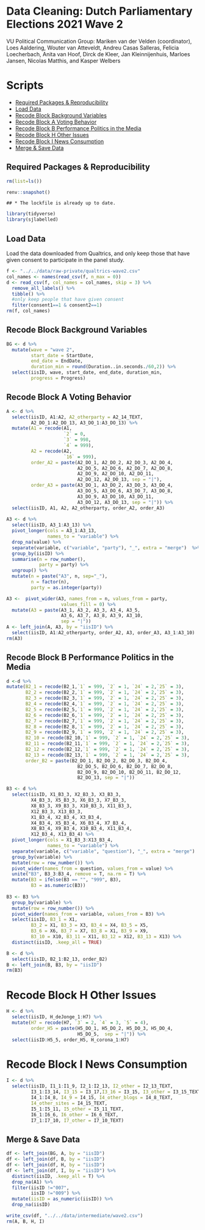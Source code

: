 Data Cleaning: Dutch Parliamentary Elections 2021 Wave 2
================
VU Political Communication Group: Mariken van der Velden (coordinator),
Loes Aaldering, Wouter van Atteveldt, Andreu Casas Salleras, Felicia
Loecherbach, Anita van Hoof, Dirck de Kleer, Jan Kleinnijenhuis, Marloes
Jansen, Nicolas Matthis, and Kasper Welbers

# Scripts

  - [Required Packages &
    Reproducibility](#required-packages-&-reproducibility)
  - [Load Data](#load-data)
  - [Recode Block Background Variables](#black-background-variables)
  - [Recode Block A Voting Behavior](#recode-block-a-voting-behavior)
  - [Recode Block B Performance Politics in the
    Media](#recode-block-b-performance-politics-in-the-media)
  - [Recode Block H Other Issues](#recode-block-h-other-issues)
  - [Recode Block I News Consumption](#recode-block-i-news-consumption)
  - [Merge & Save Data](#merge-&-save-data)

## Required Packages & Reproducibility

``` r
rm(list=ls())

renv::snapshot()
```

    ## * The lockfile is already up to date.

``` r
library(tidyverse)
library(sjlabelled)
```

## Load Data

Load the data downloaded from Qualtrics, and only keep those that have
given consent to participate in the panel study.

``` r
f <- "../../data/raw-private/qualtrics-wave2.csv"
col_names <- names(read_csv(f, n_max = 0))
d <- read_csv(f, col_names = col_names, skip = 3) %>%
  remove_all_labels() %>% 
  tibble() %>%
  #only keep people that have given consent
  filter(consent1==1 & consent2==1)
rm(f, col_names)
```

## Recode Block Background Variables

``` r
BG <- d %>%
  mutate(wave = "wave 2",
         start_date = StartDate,
         end_date = EndDate,
         duration_min = round(Duration..in.seconds./60,2)) %>%
  select(iisID, wave, start_date, end_date, duration_min, 
         progress = Progress)
```

## Recode Block A Voting Behavior

``` r
A <- d %>%
  select(iisID, A1:A2, A2_otherparty = A2_14_TEXT,
         A2_DO_1:A2_DO_13, A3_DO_1:A3_DO_13) %>%
  mutate(A1 = recode(A1,
                     `2` = 0,
                     `3` = 998,
                     `4` = 999),
         A2 = recode(A2,
                     `16` = 999),
         order_A2 = paste(A2_DO_1, A2_DO_2, A2_DO_3, A2_DO_4,
                          A2_DO_5, A2_DO_6, A2_DO_7, A2_DO_8,
                          A2_DO_9, A2_DO_10, A2_DO_11, 
                          A2_DO_12, A2_DO_13, sep = "|"),
         order_A3 = paste(A3_DO_1, A3_DO_2, A3_DO_3, A3_DO_4,
                          A3_DO_5, A3_DO_6, A3_DO_7, A3_DO_8,
                          A3_DO_9, A3_DO_10, A3_DO_11, 
                          A3_DO_12, A3_DO_13, sep = "|")) %>%
  select(iisID, A1, A2, A2_otherparty, order_A2, order_A3)
  
A3 <- d %>%
  select(iisID, A3_1:A3_13) %>%
  pivot_longer(cols = A3_1:A3_13,
               names_to = "variable") %>%
  drop_na(value) %>%
  separate(variable, c("variable", "party"), "_", extra = "merge")  %>%
  group_by(iisID) %>%
  summarise(n = row_number(),
            party = party) %>%
  ungroup() %>%
  mutate(n = paste("A3", n, sep="_"),
         n = factor(n),
         party = as.integer(party))

A3 <-  pivot_wider(A3, names_from = n, values_from = party, 
                    values_fill = 0) %>%
  mutate(A3 = paste(A3_1, A3_2, A3_3, A3_4, A3_5,
                    A3_6, A3_7, A3_8, A3_9, A3_10,
                    sep = "|"))
A <- left_join(A, A3, by = "iisID") %>%
  select(iisID, A1:A2_otherparty, order_A2, A3, order_A3, A3_1:A3_10)
rm(A3)
```

## Recode Block B Performance Politics in the Media

``` r
d <-d %>%
mutate(B2_1 = recode(B2_1,`1` = 999, `2` = 1, `24` = 2,`25` = 3),
       B2_2 = recode(B2_2,`1` = 999, `2` = 1, `24` = 2,`25` = 3),
       B2_3 = recode(B2_3,`1` = 999, `2` = 1, `24` = 2,`25` = 3),
       B2_4 = recode(B2_4,`1` = 999, `2` = 1, `24` = 2,`25` = 3),
       B2_5 = recode(B2_5,`1` = 999, `2` = 1, `24` = 2,`25` = 3),
       B2_6 = recode(B2_6,`1` = 999, `2` = 1, `24` = 2,`25` = 3),
       B2_7 = recode(B2_7,`1` = 999, `2` = 1, `24` = 2,`25` = 3),
       B2_8 = recode(B2_8,`1` = 999, `2` = 1, `24` = 2,`25` = 3),
       B2_9 = recode(B2_9,`1` = 999, `2` = 1, `24` = 2,`25` = 3),
       B2_10 = recode(B2_10,`1` = 999, `2` = 1, `24` = 2,`25` = 3),
       B2_11 = recode(B2_11,`1` = 999, `2` = 1, `24` = 2,`25` = 3),
       B2_12 = recode(B2_12,`1` = 999, `2` = 1, `24` = 2,`25` = 3),
       B2_13 = recode(B2_13,`1` = 999, `2` = 1, `24` = 2,`25` = 3),
       order_B2 = paste(B2_DO_1, B2_DO_2, B2_DO_3, B2_DO_4, 
                          B2_DO_5, B2_DO_6, B2_DO_7, B2_DO_8, 
                          B2_DO_9, B2_DO_10, B2_DO_11, B2_DO_12, 
                          B2_DO_13, sep = "|"))

B3 <- d %>%
  select(iisID, X1_B3_3, X2_B3_3, X3_B3_3,
         X4_B3_3, X5_B3_3, X6_B3_3, X7_B3_3,
         X8_B3_3, X9_B3_3, X10_B3_3, X11_B3_3,
         X12_B3_3, X13_B3_3,
         X1_B3_4, X2_B3_4, X3_B3_4,
         X4_B3_4, X5_B3_4, X6_B3_4, X7_B3_4,
         X8_B3_4, X9_B3_4, X10_B3_4, X11_B3_4,
         X12_B3_4, X13_B3_4) %>%
  pivot_longer(cols = X1_B3_3:X13_B3_4,
               names_to = "variable") %>%
  separate(variable, c("variable", "question"), "_", extra = "merge")  %>%
  group_by(variable) %>%
  mutate(row = row_number()) %>%
  pivot_wider(names_from = question, values_from = value) %>%
  unite("B3", B3_3:B3_4, remove = T, na.rm = T) %>%
  mutate(B3 = ifelse(B3 == "", "999", B3),
         B3 = as.numeric(B3)) 
  
B3 <- B3 %>%
  group_by(variable) %>%
  mutate(row = row_number()) %>%
  pivot_wider(names_from = variable, values_from = B3) %>%
  select(iisID, B3_1 = X1,
         B3_2 = X1, B3_3 = X3, B3_4 = X4, B3_5 = X5,
         B3_6 = X6, B3_7 = X7, B3_8 = X1, B3_9 = X9,
         B3_10 = X10, B3_11 = X11, B3_12 = X12, B3_13 = X13) %>%
  distinct(iisID, .keep_all = TRUE)

B <- d %>%
  select(iisID, B2_1:B2_13, order_B2)
B <- left_join(B, B3, by = "iisID")
rm(B3)
```

# Recode Block H Other Issues

``` r
H <- d %>%
  select(iisID, H_deJonge_1:H7) %>%
  mutate(H7 = recode(H7, `3` = 2, `4` = 3, `5` = 4),
         order_H5 = paste(H5_DO_1, H5_DO_2, H5_DO_3, H5_DO_4, 
                          H5_DO_5,  sep = "|")) %>%
  select(iisID:H5_5, order_H5, H_corona_1:H7)
```

# Recode Block I News Consumption

``` r
I <- d %>%
  select(iisID, I1_1:I1_9, I2_1:I2_13, I2_other = I2_13_TEXT,
         I3_1:I3_14, I3_15 = I3_17,I3_16 = I3_15, I3_other = I3_15_TEXT,
         I4_1:I4_8, I4_9 = I4_15, I4_other_blogs = I4_8_TEXT,
         I4_other_sites = I4_15_TEXT,
         I5_1:I5_11, I5_other = I5_11_TEXT,
         I6_1:I6_6, I6_other = I6_6_TEXT,
         I7_1:I7_10, I7_other = I7_10_TEXT) 
```

## Merge & Save Data

``` r
df <- left_join(BG, A, by = "iisID")
df <- left_join(df, B, by = "iisID")
df <- left_join(df, H, by = "iisID")
df <- left_join(df, I, by = "iisID") %>%
  distinct(iisID, .keep_all = T) %>%
  drop_na(A1) %>%
  filter(iisID !="007",
         iisID !="009") %>%
  mutate(iisID = as_numeric(iisID)) %>%
  drop_na(iisID)

write_csv(df, "../../data/intermediate/wave2.csv")
rm(A, B, H, I)
```
